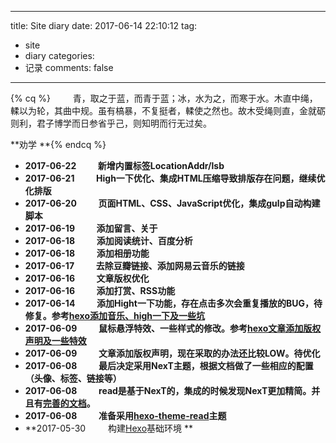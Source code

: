 
---
title: Site diary 
date: 2017-06-14 22:10:12
tag:
   - site
   - diary
categories:
   - 记录
comments: false
---


{% cq %} 　　 青，取之于蓝，而青于蓝；冰，水为之，而寒于水。木直中绳，輮以为轮，其曲中规。虽有槁暴，不复挺者，輮使之然也。故木受绳则直，金就砺则利，君子博学而日参省乎己，则知明而行无过矣。      

 **劝学 **{% endcq %}



- **2017-06-22 　　 新增内置标签LocationAddr/lsb**
- **2017-06-21 　　 High一下优化、集成HTML压缩导致排版存在问题，继续优化排版**
- **2017-06-20 　　 页面HTML、CSS、JavaScript优化，集成gulp自动构建脚本**
- **2017-06-19 　　 添加留言、关于**
- **2017-06-18 　　 添加阅读统计、百度分析**
- **2017-06-18 　　 添加相册功能**
- **2017-06-17 　　 去除豆瓣链接、添加网易云音乐的链接**
- **2017-06-16 　　 文章版权优化** 
- **2017-06-16 　　 添加打赏、RSS功能**
- **2017-06-14 　　 添加Hight一下功能，存在点击多次会重复播放的BUG，待修复。参考[hexo添加音乐、high一下及一些坑](http://tc9011.com/2016/12/24/hexo%E6%B7%BB%E5%8A%A0%E9%9F%B3%E4%B9%90%E3%80%81high%E4%B8%80%E4%B8%8B%E5%8F%8A%E4%B8%80%E4%BA%9B%E5%9D%91/)**
- **2017-06-09 　　 鼠标悬浮特效、一些样式的修改。参考[hexo文章添加版权声明及一些特效](http://tc9011.com/2017/02/02/hexo%E6%96%87%E7%AB%A0%E6%B7%BB%E5%8A%A0%E7%89%88%E6%9D%83%E5%A3%B0%E6%98%8E%E5%8F%8A%E4%B8%80%E4%BA%9B%E7%89%B9%E6%95%88/)**
- **2017-06-09 　　 文章添加版权声明，现在采取的办法还比较LOW。待优化**
- **2017-06-08 　　 最后决定采用NexT主题，根据文档做了一些相应的配置（头像、标签、链接等）**
- **2017-06-08 　　 read是基于NexT的，集成的时候发现NexT更加精简。并且有[完善的文档](http://theme-next.iissnan.com/)。**
- **2017-06-08 　　 准备采用[hexo-theme-read](https://github.com/liuzc/hexo-theme-read)主题**
- **2017-05-30 　　 构建[Hexo](https://hexo.io/)基础环境 **


